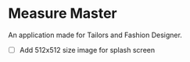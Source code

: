 # Measure Master

An application made for Tailors and Fashion Designer.

- [ ] Add 512x512 size image for splash screen
